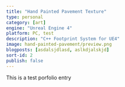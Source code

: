 ```yaml
---
title: "Hand Painted Pavement Texture"
type: personal
category: [art]
engine: "Unreal Engine 4"
platform: PC, test
description: "C++ Footprint System for UE4"
image: hand-painted-pavement/preview.png
blogposts: [asdalsjdlasd, aslkdjalskjd]
sort-id: 2
publish: false
---
```

This is a test porfolio entry
